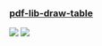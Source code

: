 ### [pdf-lib-draw-table](https://github.com/MP70/pdf-lib-draw-table)

![](https://img.shields.io/github/license/MP70/pdf-lib-draw-table)
[![](https://img.shields.io/github/last-commit/scillidan/pdf-lib-draw-table/master?label=last%20commit%20(fork))](https://github.com/scillidan/pdf-lib-draw-table)